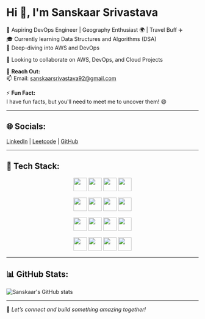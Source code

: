# Hi 👋, I'm Sanskaar Srivastava

🚀 Aspiring DevOps Engineer | Geography Enthusiast 🌍 | Travel Buff ✈️  
🎓 Currently learning Data Structures and Algorithms (DSA)  
🌱 Deep-diving into AWS and DevOps  

🤝 Looking to collaborate on AWS, DevOps, and Cloud Projects  

💬 **Reach Out:**  
📫 Email: sanskaarsrivastava92@gmail.com  

⚡ **Fun Fact:**  
I have fun facts, but you'll need to meet me to uncover them! 😄  

---

## 🌐 **Socials:**  
[LinkedIn](https://www.linkedin.com/in/sanskaar-srivastava/) | [Leetcode](https://leetcode.com/u/sanskaarsrivastava92/) | [GitHub](https://github.com/Sanskaar92)  

---

## 🚀 Tech Stack:

<p align="center">
  <img src="https://img.shields.io/badge/C%2B%2B-00599C?style=flat-square&logo=c%2B%2B&logoColor=white" height="35">
  <img src="https://img.shields.io/badge/CSS3-1572B6?style=flat-square&logo=css3&logoColor=white" height="35">
  <img src="https://img.shields.io/badge/HTML5-E34F26?style=flat-square&logo=html5&logoColor=white" height="35">
  <img src="https://img.shields.io/badge/JavaScript-323330?style=flat-square&logo=javascript&logoColor=F7DF1E" height="35">
</p>

<p align="center">
  <img src="https://img.shields.io/badge/AWS-FF9900?style=flat-square&logo=amazon-aws&logoColor=white" height="35">
  <img src="https://img.shields.io/badge/Docker-2496ED?style=flat-square&logo=docker&logoColor=white" height="35">
  <img src="https://img.shields.io/badge/Kubernetes-326CE5?style=flat-square&logo=kubernetes&logoColor=white" height="35">
  <img src="https://img.shields.io/badge/React-20232A?style=flat-square&logo=react&logoColor=61DAFB" height="35">
</p>

<p align="center">
  <img src="https://img.shields.io/badge/Git-F05032?style=flat-square&logo=git&logoColor=white" height="35">
  <img src="https://img.shields.io/badge/GitHub-181717?style=flat-square&logo=github&logoColor=white" height="35">
  <img src="https://img.shields.io/badge/Postman-FF6C37?style=flat-square&logo=postman&logoColor=white" height="35">
  <img src="https://img.shields.io/badge/Linux-FCC624?style=flat-square&logo=linux&logoColor=black" height="35">
</p>

<p align="center">
  <img src="https://img.shields.io/badge/MySQL-00000F?style=flat-square&logo=mysql&logoColor=white" height="35">
  <img src="https://img.shields.io/badge/MongoDB-4EA94B?style=flat-square&logo=mongodb&logoColor=white" height="35">
  <img src="https://img.shields.io/badge/Jenkins-D24939?style=flat-square&logo=jenkins&logoColor=white" height="35">
  <img src="https://img.shields.io/badge/Terraform-7B42BC?style=flat-square&logo=terraform&logoColor=white" height="35">
</p>


---

## 📊 **GitHub Stats:**  
![Sanskaar's GitHub stats](https://github-readme-stats.vercel.app/api?username=Sanskaar92&show_icons=true&theme=radical)

---

🌟 *Let’s connect and build something amazing together!*  
